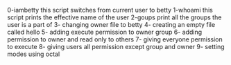 
0-iambetty  this script switches from current user to betty
1-whoami this script prints the effective name of the user
2-goups print all the groups the user is a part of
3- changing owner file to betty
4- creating an empty file called hello
5- adding execute permission to owner group
6- adding permission to owner and read only to others
7- giving everyone permission to execute
8- giving users all permission except group and owner
9- setting modes using octal
